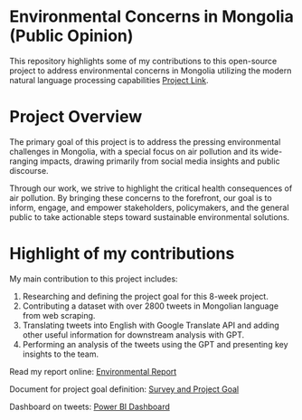 # Environmental Concerns in Mongolia (Public Opinion)

This repository highlights some of my contributions to this open-source project to address environmental concerns in Mongolia utilizing the modern natural language processing capabilities [Project Link](https://www.omdena.com/projects/leveraging-natural-language-processing-for-mongolia-landscape).

# Project Overview

The primary goal of this project is to address the pressing environmental challenges in Mongolia, with a special focus on air pollution and its wide-ranging impacts, drawing primarily from social media insights and public discourse.

Through our work, we strive to highlight the critical health consequences of air pollution. By bringing these concerns to the forefront, our goal is to inform, engage, and empower stakeholders, policymakers, and the general public to take actionable steps toward sustainable environmental solutions.

# Highlight of my contributions

My main contribution to this project includes:
1. Researching and defining the project goal for this 8-week project.
2. Contributing a dataset with over 2800 tweets in Mongolian language from web scraping.
3. Translating tweets into English with Google Translate API and adding other useful information for downstream analysis with GPT.
4. Performing an analysis of the tweets using the GPT and presenting key insights to the team.

Read my report online: [Environmental Report](https://second-apparel-c2b.notion.site/Environmental-Concerns-in-Mongolia-A-Brief-Synthesis-of-Public-Opinion-Online-214bf4228fd94456b2b9760805284ba3)

Document for project goal definition: [Survey and Project Goal](https://second-apparel-c2b.notion.site/dff3a96efd884712b62ba0357b337bdf?v=778f40945de447fabc7901f6715b5ca8)

Dashboard on tweets: [Power BI Dashboard](https://www.novypro.com/project/public-opinion-on-environment-in-mongolia)
